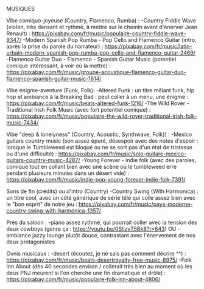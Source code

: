 MUSIQUES


Vibe comiquo-joyeuse (Country, Flamenco, Rumba) : 
-Country Fiddle Wave (violon, très dansant et rythmé, à mettre sur le chemin avant d'énerver Jean Renault) : https://pixabay.com/fr/music/populaire-country-fiddle-wave-9347/ 
-Modern Spanish Pop Rumba - Pop Cello and Flamenco Guitar (intro, après la prise du parole du narrateur) : https://pixabay.com/fr/music/latin-urbain-modern-spanish-pop-rumba-pop-cello-and-flamenco-guitar-2469/ 
-Flamenco Guitar Duo - Flamenco - Spanish Guitar Music (potentiel comique intéressant, à voir où la mettre) : https://pixabay.com/fr/music/groupe-acoustique-flamenco-guitar-duo-flamenco-spanish-guitar-music-1614/ 

Vibe énigme-aventure (Funk, Folk):
-Altered Funk : un titre mêlant funk, hip hop et ambiance à la Breaking Bad : peut coller à un menu, une énigme : https://pixabay.com/fr/music/beats-altered-funk-1216/ 
-The Wild Rover - Traditional Irish Folk Music (avec fort potentiel comique) : https://pixabay.com/fr/music/populaire-the-wild-rover-traditional-irish-folk-music-7434/ 


Vibe "deep & lonelyness" (Country, Acoustic, Synthwave, Folk)) :
-Mexico guitars country music (son assez épuré, désespoir avec des notes d'espoir : lorsque le Tumbleweed est bloqué ou ne se sort pas d'un état de tristesse ou d'une difficulté) : https://pixabay.com/fr/music/solo-guitare-mexico-guitars-country-music-4287/
-Young Forever - indie folk (avec des paroles, comique tout en collant bien avec une scène où le tumbleweed erre pendant plusieurs minutes dans un désert vide) : https://pixabay.com/fr/music/indie-pop-young-forever-indie-folk-7391/ 

Sons de fin (crédits) ou d'intro (Country)
-Country Swing (With Harmonica) : un titre cool, avec un côté générique de série télé qui colle assez bien avec le "bon esprit" de notre jeu : https://pixabay.com/fr/music/pays-moderne-country-swing-with-harmonica-1357/ 


Près du saloon : 
-piano assez rythmé, qui pourrait coller avec la tension des deux cowboys (genre ça : https://youtu.be/0SIizvT5Bk8?t=643)
OU
-ambiance jazzy lounge plutôt douce, contrastant avec l'énervement de nos deux protagonistes 

Ovnis musicaux :
-desert (écoutez, je ne sais pas comment décrire ^^) : https://pixabay.com/fr/music/beats-desertroyalty-free-music-8975/ 
-Folk Inn About (dès 40 secondes environ / collerait très bien au moment où les deux PNJ meurent si l'on cherche une fin dramatique et drôle) : https://pixabay.com/fr/music/populaire-folk-inn-about-4806/ 

